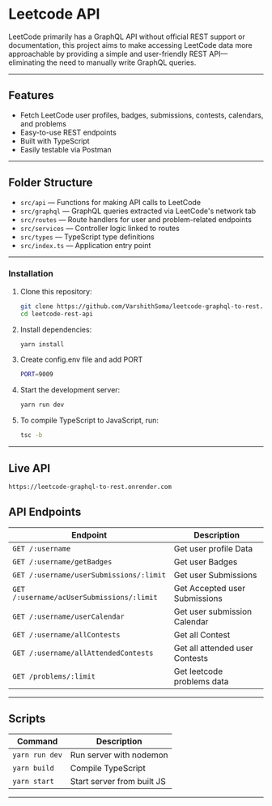 # Leetcode API

LeetCode primarily has a GraphQL API without official REST support or documentation, this project aims to make accessing LeetCode data more approachable by providing a simple and user-friendly REST API—eliminating the need to manually write GraphQL queries.

---

## Features

- Fetch LeetCode user profiles, badges, submissions, contests, calendars, and problems
- Easy-to-use REST endpoints
- Built with TypeScript
- Easily testable via Postman

---

## Folder Structure

- `src/api` — Functions for making API calls to LeetCode
- `src/graphql` — GraphQL queries extracted via LeetCode's network tab
- `src/routes` — Route handlers for user and problem-related endpoints
- `src/services` — Controller logic linked to routes
- `src/types` — TypeScript type definitions
- `src/index.ts` — Application entry point

---

### Installation

1. Clone this repository:

   ```bash
   git clone https://github.com/VarshithSoma/leetcode-graphql-to-rest.git
   cd leetcode-rest-api
   ```

2. Install dependencies:
   ```bash
   yarn install
   ```
3. Create config.env file and add PORT
   ```bash
   PORT=9009
   ```
4. Start the development server:
   ```bash
   yarn run dev
   ```
5. To compile TypeScript to JavaScript, run:
   ```bash
   tsc -b
   ```

---

## Live API

```bash
https://leetcode-graphql-to-rest.onrender.com
```

## API Endpoints

| Endpoint                                  | Description                    |
| ----------------------------------------- | ------------------------------ |
| `GET /:username`                          | Get user profile Data          |
| `GET /:username/getBadges`                | Get user Badges                |
| `GET /:username/userSubmissions/:limit`   | Get user Submissions           |
| `GET /:username/acUserSubmissions/:limit` | Get Accepted user Submissions  |
| `GET /:username/userCalendar`             | Get user submission Calendar   |
| `GET /:username/allContests`              | Get all Contest                |
| `GET /:username/allAttendedContests`      | Get all attended user Contests |
| `GET /problems/:limit`                    | Get leetcode problems data     |

---

## Scripts

| Command        | Description                |
| -------------- | -------------------------- |
| `yarn run dev` | Run server with nodemon    |
| `yarn build`   | Compile TypeScript         |
| `yarn start`   | Start server from built JS |

---
